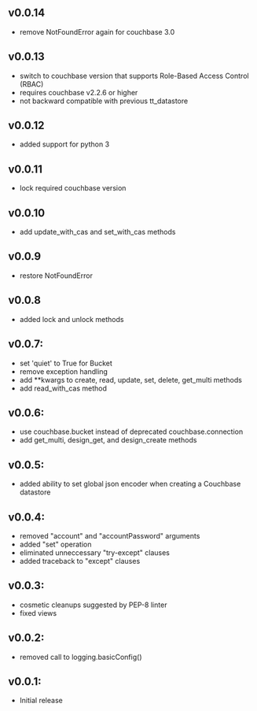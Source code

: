 ## v0.0.14
* remove NotFoundError again for couchbase 3.0

## v0.0.13
* switch to couchbase version that supports Role-Based Access Control (RBAC)
* requires couchbase v2.2.6 or higher
* not backward compatible with previous tt_datastore

## v0.0.12
* added support for python 3

## v0.0.11
* lock required couchbase version

## v0.0.10
* add update_with_cas and set_with_cas methods

## v0.0.9
* restore NotFoundError

## v0.0.8
* added lock and unlock methods

## v0.0.7:
* set 'quiet' to True for Bucket
* remove exception handling
* add **kwargs to create, read, update, set, delete, get_multi methods
* add read_with_cas method

## v0.0.6:
* use couchbase.bucket instead of deprecated couchbase.connection
* add get_multi, design_get, and design_create methods

## v0.0.5:

* added ability to set global json encoder when creating
  a Couchbase datastore

## v0.0.4:

* removed "account" and "accountPassword" arguments
* added "set" operation
* eliminated unneccessary "try-except" clauses
* added traceback to "except" clauses

## v0.0.3:

* cosmetic cleanups suggested by PEP-8 linter
* fixed views

## v0.0.2:

* removed call to logging.basicConfig()


## v0.0.1:

* Initial release
